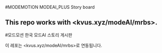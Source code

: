 #MODEMOTION
MODEAI_PLUS Story board

This repo works with <kvus.xyz/modeAI/mrbs>.
----------------------------------------------
#모드모션 한국
모드AI 스토리 게시판

이 레포는 <kvus.xyz/modeAI/mrbs>로 연동됩니다.

